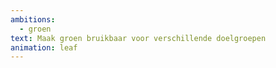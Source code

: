 ```yaml
---
ambitions:
  - groen
text: Maak groen bruikbaar voor verschillende doelgroepen
animation: leaf
---
```

